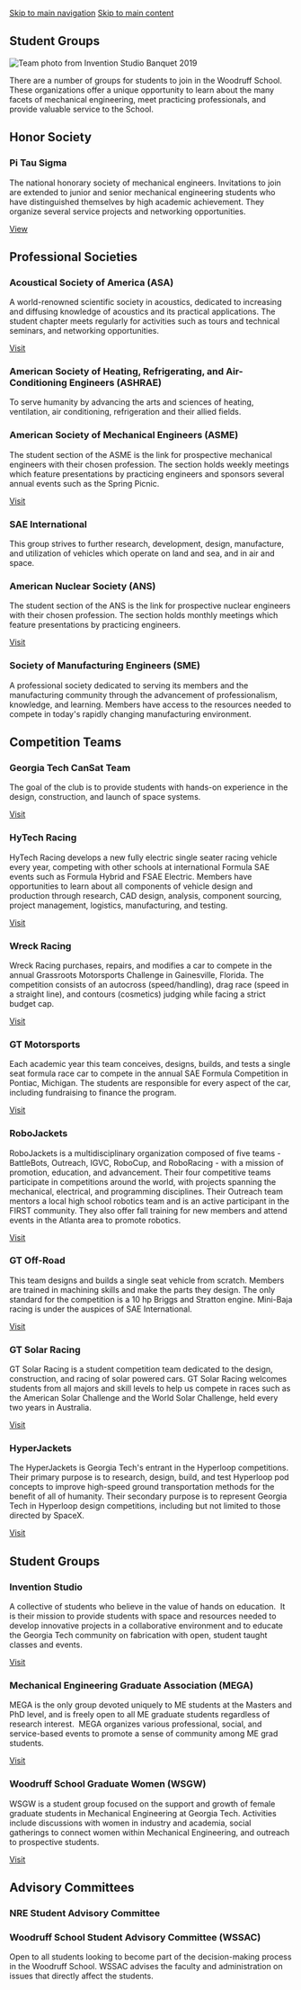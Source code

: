[Skip to main navigation](https://me.gatech.edu/student-groups#main-navigation) [Skip to main content](https://me.gatech.edu/student-groups#main-content)

## Student Groups

![Team photo from Invention Studio Banquet 2019](https://me.gatech.edu/sites/default/files/2021-04/32754626327_b725ffcf85_k_0.jpg)

There are a number of groups for students to join in the Woodruff School. These organizations offer a unique opportunity to learn about the many facets of mechanical engineering, meet practicing professionals, and provide valuable service to the School.

## Honor Society

### Pi Tau Sigma

The national honorary society of mechanical engineers. Invitations to join are extended to junior and senior mechanical engineering students who have distinguished themselves by high academic achievement. They organize several service projects and networking opportunities.

[View](https://sites.gatech.edu/pitausigma/)

## Professional Societies

### Acoustical Society of America (ASA)

A world-renowned scientific society in acoustics, dedicated to increasing and diffusing knowledge of acoustics and its practical applications. The student chapter meets regularly for activities such as tours and technical seminars, and networking opportunities.

[Visit](http://gtasa.gtorg.gatech.edu/asa/)

### American Society of Heating, Refrigerating, and Air-Conditioning Engineers (ASHRAE)

To serve humanity by advancing the arts and sciences of heating, ventilation, air conditioning, refrigeration and their allied fields.

### American Society of Mechanical Engineers (ASME)

The student section of the ASME is the link for prospective mechanical engineers with their chosen profession. The section holds weekly meetings which feature presentations by practicing engineers and sponsors several annual events such as the Spring Picnic.

[Visit](http://www.asme.gatech.edu/)

### SAE International

This group strives to further research, development, design, manufacture, and utilization of vehicles which operate on land and sea, and in air and space.

### American Nuclear Society (ANS)

The student section of the ANS is the link for prospective nuclear engineers with their chosen profession. The section holds monthly meetings which feature presentations by practicing engineers.

[Visit](https://gatech.campuslabs.com/engage/organization/american-nuclear-society)

### Society of Manufacturing Engineers (SME)

A professional society dedicated to serving its members and the manufacturing community through the advancement of professionalism, knowledge, and learning. Members have access to the resources needed to compete in today's rapidly changing manufacturing environment.

## Competition Teams

### Georgia Tech CanSat Team

The goal of the club is to provide students with hands-on experience in the design, construction, and launch of space systems.

[Visit](http://singhose.marc.gatech.edu/cansat/Home.html)

### HyTech Racing

HyTech Racing develops a new fully electric single seater racing vehicle every year, competing with other schools at international Formula SAE events such as Formula Hybrid and FSAE Electric. Members have opportunities to learn about all components of vehicle design and production through research, CAD design, analysis, component sourcing, project management, logistics, manufacturing, and testing.

[Visit](http://hytechracing.gatech.edu/)

### Wreck Racing

Wreck Racing purchases, repairs, and modifies a car to compete in the annual Grassroots Motorsports Challenge in Gainesville, Florida. The competition consists of an autocross (speed/handling), drag race (speed in a straight line), and contours (cosmetics) judging while facing a strict budget cap.

[Visit](https://gatech.campuslabs.com/engage/organization/wreck-racing)

### GT Motorsports

Each academic year this team conceives, designs, builds, and tests a single seat formula race car to compete in the annual SAE Formula Competition in Pontiac, Michigan. The students are responsible for every aspect of the car, including fundraising to finance the program.

[Visit](http://gtms.gatech.edu/)

### RoboJackets

RoboJackets is a multidisciplinary organization composed of five teams - BattleBots, Outreach, IGVC, RoboCup, and RoboRacing - with a mission of promotion, education, and advancement. Their four competitive teams participate in competitions around the world, with projects spanning the mechanical, electrical, and programming disciplines. Their Outreach team mentors a local high school robotics team and is an active participant in the FIRST community. They also offer fall training for new members and attend events in the Atlanta area to promote robotics.

[Visit](http://www.robojackets.org/)

### GT Off-Road

This team designs and builds a single seat vehicle from scratch. Members are trained in machining skills and make the parts they design. The only standard for the competition is a 10 hp Briggs and Stratton engine. Mini-Baja racing is under the auspices of SAE International.

[Visit](https://gtor.gatech.edu/)

### GT Solar Racing

GT Solar Racing is a student competition team dedicated to the design, construction, and racing of solar powered cars. GT Solar Racing welcomes students from all majors and skill levels to help us compete in races such as the American Solar Challenge and the World Solar Challenge, held every two years in Australia.

[Visit](https://solarracing.gatech.edu/)

### HyperJackets

The HyperJackets is Georgia Tech's entrant in the Hyperloop competitions. Their primary purpose is to research, design, build, and test Hyperloop pod concepts to improve high-speed ground transportation methods for the benefit of all of humanity. Their secondary purpose is to represent Georgia Tech in Hyperloop design competitions, including but not limited to those directed by SpaceX.

[Visit](https://hyperjackets.gatech.edu/)

## Student Groups

### Invention Studio

A collective of students who believe in the value of hands on education.  It is their mission to provide students with space and resources needed to develop innovative projects in a collaborative environment and to educate the Georgia Tech community on fabrication with open, student taught classes and events.

[Visit](https://inventionstudio.gatech.edu/)

### Mechanical Engineering Graduate Association (MEGA)

MEGA is the only group devoted uniquely to ME students at the Masters and PhD level, and is freely open to all ME graduate students regardless of research interest.  MEGA organizes various professional, social, and service-based events to promote a sense of community among ME grad students.

[Visit](http://mega.me.gatech.edu/)

### Woodruff School Graduate Women (WSGW)

WSGW is a student group focused on the support and growth of female graduate students in Mechanical Engineering at Georgia Tech. Activities include discussions with women in industry and academia, social gatherings to connect women within Mechanical Engineering, and outreach to prospective students.

[Visit](http://www.wsgw.gatech.edu/)

## Advisory Committees

### NRE Student Advisory Committee

### Woodruff School Student Advisory Committee (WSSAC)

Open to all students looking to become part of the decision-making process in the Woodruff School. WSSAC advises the faculty and administration on issues that directly affect the students.
